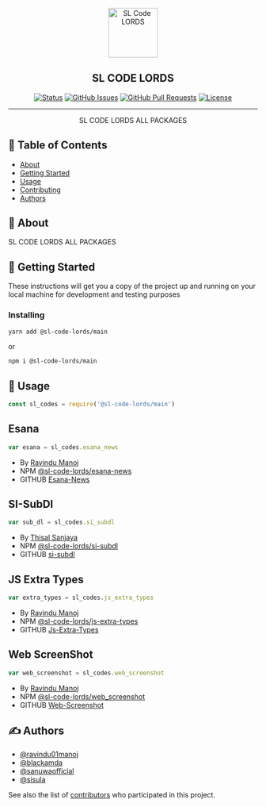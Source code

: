 <p align="center">
  <a href="https://github.com/SL-CODE-LORDS/" rel="noopener">
 <img width=100px height=100px src="https://avatars.githubusercontent.com/u/138488404" alt="SL Code LORDS"></a>
</p>

<h2 align="center">SL CODE LORDS</h2>

<div align="center">

[![Status](https://img.shields.io/badge/status-active-success.svg)]()
[![GitHub Issues](https://img.shields.io/github/issues/SL-CODE-LORDS/Main.svg)](https://github.com/SL-CODE-LORDS/Main/issues)
[![GitHub Pull Requests](https://img.shields.io/github/issues-pr/SL-CODE-LORDS/Main.svg)](https://github.com/SL-CODE-LORDS/Main/pulls)
[![License](https://img.shields.io/badge/license-MIT-blue.svg)](/LICENSE)

</div>

---

<p align="center"> SL CODE LORDS ALL PACKAGES
    <br> 
</p>

## 📝 Table of Contents

- [About](#about)
- [Getting Started](#getting_started)
- [Usage](#usage)
- [Contributing](../CONTRIBUTING.md)
- [Authors](#authors)

## 🧐 About <a name = "about"></a>

SL CODE LORDS ALL PACKAGES

## 🏁 Getting Started <a name = "getting_started"></a>

These instructions will get you a copy of the project up and running on your local machine for development and testing purposes

### Installing


```sh
yarn add @sl-code-lords/main
```

or

```sh
npm i @sl-code-lords/main
```

## 🎈 Usage <a name="usage"></a>

```ts
const sl_codes = require('@sl-code-lords/main')

```
## Esana
```ts
var esana = sl_codes.esana_news
```
- By [Ravindu Manoj](https://github.com/ravindu01manoj)
- NPM [@sl-code-lords/esana-news](https://www.npmjs.com/package/@sl-code-lords/esana-news)
- GITHUB [Esana-News](https://github.com/SL-CODE-LORDS/Esana-News.git)

## SI-SubDl
```ts
var sub_dl = sl_codes.si_subdl
```
- By [Thisal Sanjaya](https://github.com/ravindu01manoj)
- NPM [@sl-code-lords/si-subdl](https://www.npmjs.com/package/@sl-code-lords/si-subdl)
- GITHUB [si-subdl](https://github.com/SL-CODE-LORDS/si-subdl)

## JS Extra Types
```ts
var extra_types = sl_codes.js_extra_types
```
- By [Ravindu Manoj](https://github.com/ravindu01manoj)
- NPM [@sl-code-lords/js-extra-types](https://www.npmjs.com/package/@sl-code-lords/js-extra-types)
- GITHUB [Js-Extra-Types](https://github.com/SL-CODE-LORDS/Js-Extra-Types.git)

## Web ScreenShot
```ts
var web_screenshot = sl_codes.web_screenshot
```
- By [Ravindu Manoj](https://github.com/ravindu01manoj)
- NPM [@sl-code-lords/web_screenshot](https://www.npmjs.com/package/@sl-code-lords/web_screenshot)
- GITHUB [Web-Screenshot](https://github.com/SL-CODE-LORDS/Web-Screenshot.git)


## ✍️ Authors <a name = "authors"></a>

- [@ravindu01manoj](https://github.com/ravindu01manoj)
- [@blackamda](https://github.com/blackamda)
- [@sanuwaofficial](https://github.com/sanuwaofficial)
- [@sisula](https://github.com/sisula)

See also the list of [contributors](https://github.com/SL-CODE-LORDS/Esana-News/contributors) who participated in this project.